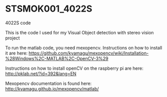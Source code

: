 # STSMOK001_4022S
4022S code

This is the code I used for my Visual Object detection with stereo vision project

To run the matlab code, you need mexopencv. Instructions on how to install it are here: https://github.com/kyamagu/mexopencv/wiki/Installation-%28Windows%2C-MATLAB%2C-OpenCV-3%29

Instructions on how to install openCV on the raspberry pi are here: http://pklab.net/?id=392&lang=EN


Mexopencv documentation is found here: http://kyamagu.github.io/mexopencv/matlab/
